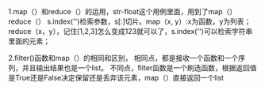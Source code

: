 1.map（）和reduce（）的运用，str-float这个用例里面，用到了map（） reduce（） s.index('')检索参数，s[:]切片。map（x, y）:x为函数，y为列表；reduce（x，y），记住[1,2,3]怎么变成123就可以了，s.index('')可以检索字符串里面的元素；

2.filter()函数和map（）的相同和区别，
相同点，都是接收一个函数和一个序列，并且输出结果也是一个list。
不同点，filter函数是一个刷选函数，根据返回值是True还是False决定保留还是丢弃该元素，map（）直接返回一个list
